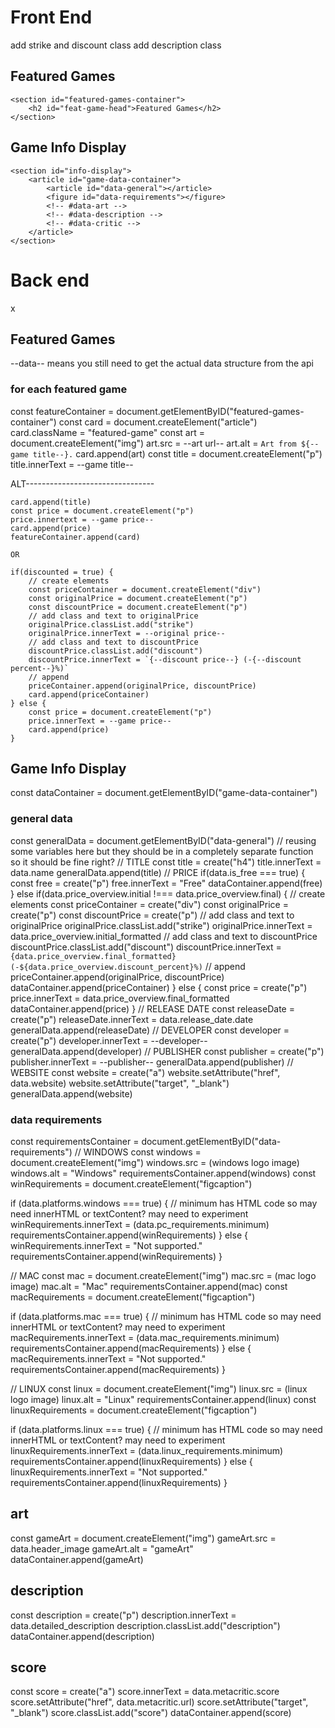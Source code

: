 
Front End
=========

add strike and discount class
add description class

Featured Games
--------------

    <section id="featured-games-container">
        <h2 id="feat-game-head">Featured Games</h2>
    </section>

Game Info Display
-----------------

    <section id="info-display">
        <article id="game-data-container">
            <article id="data-general"></article>
            <figure id="data-requirements"></figure>
            <!-- #data-art -->
            <!-- #data-description -->
            <!-- #data-critic -->
        </article>
    </section>


Back end
==========

x

Featured Games
--------------

--data-- means you still need to get the actual data structure from the api
### for each featured game
const featureContainer = document.getElementByID("featured-games-container")
const card = document.createElement("article")
card.className = "featured-game"
const art = document.createElement("img")
art.src = --art url--
art.alt = `Art from ${--game title--}.`
card.append(art)
const title = document.createElement("p")
title.innerText = --game title--

ALT--------------------------------

    card.append(title)
    const price = document.createElement("p")
    price.innertext = --game price--
    card.append(price)
    featureContainer.append(card)

    OR 

    if(discounted = true) {
        // create elements
        const priceContainer = document.createElement("div")
        const originalPrice = document.createElement("p")
        const discountPrice = document.createElement("p")
        // add class and text to originalPrice
        originalPrice.classList.add("strike")
        originalPrice.innerText = --original price--
        // add class and text to discountPrice
        discountPrice.classList.add("discount")
        discountPrice.innerText = `{--discount price--} (-{--discount percent--}%)`
        // append
        priceContainer.append(originalPrice, discountPrice)
        card.append(priceContainer)
    } else {
        const price = document.createElement("p")
        price.innerText = --game price--
        card.append(price)
    }





Game Info Display
-----------------

const dataContainer = document.getElementByID("game-data-container")
### general data

const generalData = document.getElementByID("data-general")
// reusing some variables here but they should be in a completely separate function so it should be fine right?
// TITLE
const title = create("h4")
title.innerText = data.name
generalData.append(title)
// PRICE
if(data.is_free === true) {
    const free = create("p")
    free.innerText = "Free"
    dataContainer.append(free)
} else if(data.price_overview.initial !=== data.price_overview.final) {
    // create elements
    const priceContainer = create("div")
    const originalPrice = create("p")
    const discountPrice = create("p")
    // add class and text to originalPrice
    originalPrice.classList.add("strike")
    originalPrice.innerText = data.price_overview.initial_formatted
    // add class and text to discountPrice
    discountPrice.classList.add("discount")
    discountPrice.innerText = `{data.price_overview.final_formatted} (-${data.price_overview.discount_percent}%)`
    // append
    priceContainer.append(originalPrice, discountPrice)
    dataContainer.append(priceContainer)
} else {
    const price = create("p")
    price.innerText = data.price_overview.final_formatted
    dataContainer.append(price)
}
// RELEASE DATE
const releaseDate = create("p")
releaseDate.innerText = data.release_date.date
generalData.append(releaseDate)
// DEVELOPER
const developer = create("p")
developer.innerText = --developer--
generalData.append(developer)
// PUBLISHER
const publisher = create("p")
publisher.innerText = --publisher--
generalData.append(publisher)
// WEBSITE
const website = create("a")
website.setAttribute("href", data.website)
website.setAttribute("target", "_blank")
generalData.append(website)

### data requirements

const requirementsContainer = document.getElementByID("data-requirements")
// WINDOWS
const windows = document.createElement("img")
windows.src = (windows logo image)
windows.alt = "Windows"
requirementsContainer.append(windows)
const winRequirements = document.createElement("figcaption")

if (data.platforms.windows === true) {
    // minimum has HTML code so may need innerHTML or textContent? may need to experiment
    winRequirements.innerText = (data.pc_requirements.minimum)
    requirementsContainer.append(winRequirements)
} else {
    winRequirements.innerText = "Not supported."
    requirementsContainer.append(winRequirements)
}

// MAC
const mac = document.createElement("img")
mac.src = (mac logo image)
mac.alt = "Mac"
requirementsContainer.append(mac)
const macRequirements = document.createElement("figcaption")

if (data.platforms.mac === true) {
    // minimum has HTML code so may need innerHTML or textContent? may need to experiment
    macRequirements.innerText = (data.mac_requirements.minimum)
    requirementsContainer.append(macRequirements)
} else {
    macRequirements.innerText = "Not supported."
    requirementsContainer.append(macRequirements)
}

// LINUX
const linux = document.createElement("img")
linux.src = (linux logo image)
linux.alt = "Linux"
requirementsContainer.append(linux)
const linuxRequirements = document.createElement("figcaption")

if (data.platforms.linux === true) {
    // minimum has HTML code so may need innerHTML or textContent? may need to experiment
    linuxRequirements.innerText = (data.linux_requirements.minimum)
    requirementsContainer.append(linuxRequirements)
} else {
    linuxRequirements.innerText = "Not supported."
    requirementsContainer.append(linuxRequirements)
}

## art

const gameArt = document.createElement("img")
gameArt.src = data.header_image
gameArt.alt = "gameArt"
dataContainer.append(gameArt)


## description

const description = create("p")
description.innerText = data.detailed_description
description.classList.add("description")
dataContainer.append(description)

## score

const score = create("a")
score.innerText = data.metacritic.score
score.setAttribute("href", data.metacritic.url)
score.setAttribute("target", "_blank")
score.classList.add("score")
dataContainer.append(score)






